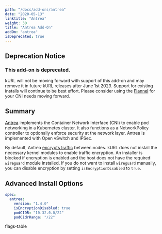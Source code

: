 ```yaml
---
path: "/docs/add-ons/antrea"
date: "2020-05-13"
linktitle: "Antrea"
weight: 30
title: "Antrea Add-On"
addOn: "antrea"
isDeprecated: true
---
```


## Deprecation Notice

### This add-on is deprecated.

kURL will not be moving forward with support of this add-on and may remove it in future kURL releases after June 1st 2023.  Support for existing installs will continue to be best effort.  Please consider using the [Flannel](https://kurl.sh/docs/add-ons/flannel) for your CNI needs moving forward.

## Summary

[Antrea](https://antrea.io/) implements the Container Network Interface (CNI) to enable pod networking in a Kubernetes cluster.
It also functions as a NetworkPolicy controller to optionally enforce security at the network layer.
Antrea is implemented with Open vSwitch and IPSec.

By default, Antrea [encrypts traffic](https://antrea.io/docs/v1.4.0/docs/traffic-encryption/) between nodes. 
kURL does not install the necessary kernel modules to enable traffic encryption.
An installer is blocked if encryption is enabled and the host does not have the required `wireguard` module installed.
If you do not want to install `wireguard` manually, you can disable encryption by setting `isEncryptionDisabled` to `true`. 

## Advanced Install Options

```yaml
spec:
  antrea:
    version: "1.4.0"
    isEncryptionDisabled: true
    podCIDR: "10.32.0.0/22"
    podCidrRange: "/22"
```

flags-table
